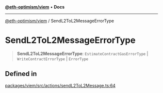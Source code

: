 [**@eth-optimism/viem**](../README.md) • **Docs**

***

[@eth-optimism/viem](../README.md) / SendL2ToL2MessageErrorType

# SendL2ToL2MessageErrorType

> **SendL2ToL2MessageErrorType**: `EstimateContractGasErrorType` \| `WriteContractErrorType` \| `ErrorType`

## Defined in

[packages/viem/src/actions/sendL2ToL2Message.ts:64](https://github.com/ethereum-optimism/ecosystem/blob/f37b8fc19a387e2dafa1ae2c518e8664567c7ee9/packages/viem/src/actions/sendL2ToL2Message.ts#L64)
